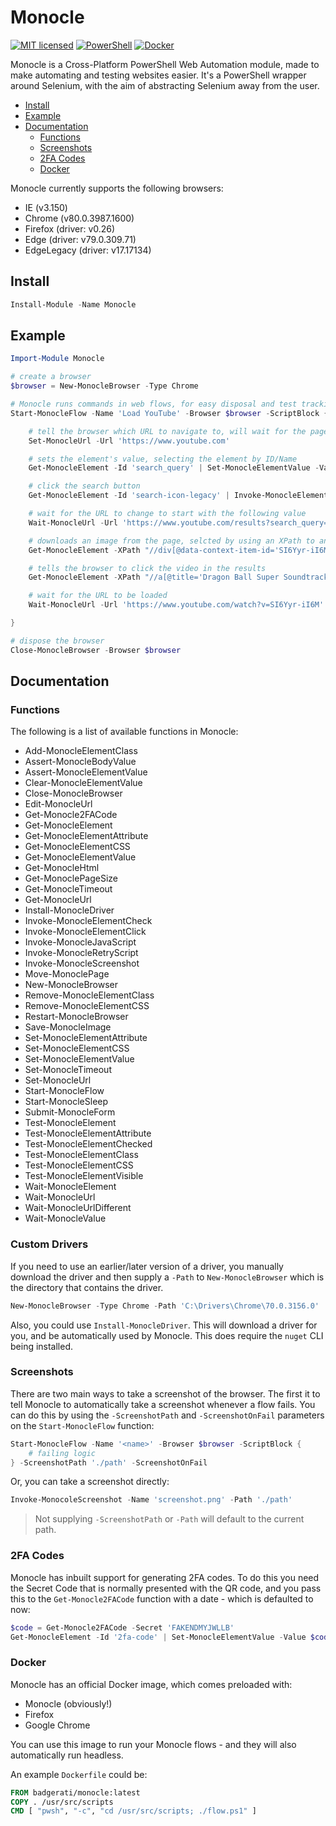 # Monocle

[![MIT licensed](https://img.shields.io/badge/license-MIT-blue.svg)](https://raw.githubusercontent.com/Badgerati/Monocle/master/LICENSE.txt)
[![PowerShell](https://img.shields.io/powershellgallery/dt/monocle.svg?label=PowerShell&colorB=085298)](https://www.powershellgallery.com/packages/Monocle)
[![Docker](https://img.shields.io/docker/pulls/badgerati/monocle.svg?label=Docker)](https://hub.docker.com/r/badgerati/monocle/)

Monocle is a Cross-Platform PowerShell Web Automation module, made to make automating and testing websites easier. It's a PowerShell wrapper around Selenium, with the aim of abstracting Selenium away from the user.

* [Install](#install)
* [Example](#example)
* [Documentation](#documentation)
  * [Functions](#functions)
  * [Screenshots](#screenshots)
  * [2FA Codes](#2fa-codes)
  * [Docker](#docker)

Monocle currently supports the following browsers:

* IE (v3.150)
* Chrome (v80.0.3987.1600)
* Firefox (driver: v0.26)
* Edge (driver: v79.0.309.71)
* EdgeLegacy (driver: v17.17134)

## Install

```powershell
Install-Module -Name Monocle
```

## Example

```powershell
Import-Module Monocle

# create a browser
$browser = New-MonocleBrowser -Type Chrome

# Monocle runs commands in web flows, for easy disposal and test tracking
Start-MonocleFlow -Name 'Load YouTube' -Browser $browser -ScriptBlock {

    # tell the browser which URL to navigate to, will wait for the page to load
    Set-MonocleUrl -Url 'https://www.youtube.com'

    # sets the element's value, selecting the element by ID/Name
    Get-MonocleElement -Id 'search_query' | Set-MonocleElementValue -Value 'Beerus Madness (Extended)'

    # click the search button
    Get-MonocleElement -Id 'search-icon-legacy' | Invoke-MonocleElementClick

    # wait for the URL to change to start with the following value
    Wait-MonocleUrl -Url 'https://www.youtube.com/results?search_query=' -StartsWith

    # downloads an image from the page, selcted by using an XPath to an element
    Get-MonocleElement -XPath "//div[@data-context-item-id='SI6Yyr-iI6M']/img[1]" | Save-MonocleImage -FilePath '.\beerus.jpg'

    # tells the browser to click the video in the results
    Get-MonocleElement -XPath "//a[@title='Dragon Ball Super Soundtrack - Beerus Madness (Extended)']" | Invoke-MonocleElementClick

    # wait for the URL to be loaded
    Wait-MonocleUrl -Url 'https://www.youtube.com/watch?v=SI6Yyr-iI6M'

}

# dispose the browser
Close-MonocleBrowser -Browser $browser
```

## Documentation

### Functions

The following is a list of available functions in Monocle:

* Add-MonocleElementClass
* Assert-MonocleBodyValue
* Assert-MonocleElementValue
* Clear-MonocleElementValue
* Close-MonocleBrowser
* Edit-MonocleUrl
* Get-Monocle2FACode
* Get-MonocleElement
* Get-MonocleElementAttribute
* Get-MonocleElementCSS
* Get-MonocleElementValue
* Get-MonocleHtml
* Get-MonoclePageSize
* Get-MonocleTimeout
* Get-MonocleUrl
* Install-MonocleDriver
* Invoke-MonocleElementCheck
* Invoke-MonocleElementClick
* Invoke-MonocleJavaScript
* Invoke-MonocleRetryScript
* Invoke-MonocleScreenshot
* Move-MonoclePage
* New-MonocleBrowser
* Remove-MonocleElementClass
* Remove-MonocleElementCSS
* Restart-MonocleBrowser
* Save-MonocleImage
* Set-MonocleElementAttribute
* Set-MonocleElementCSS
* Set-MonocleElementValue
* Set-MonocleTimeout
* Set-MonocleUrl
* Start-MonocleFlow
* Start-MonocleSleep
* Submit-MonocleForm
* Test-MonocleElement
* Test-MonocleElementAttribute
* Test-MonocleElementChecked
* Test-MonocleElementClass
* Test-MonocleElementCSS
* Test-MonocleElementVisible
* Wait-MonocleElement
* Wait-MonocleUrl
* Wait-MonocleUrlDifferent
* Wait-MonocleValue

### Custom Drivers

If you need to use an earlier/later version of a driver, you manually download the driver and then supply a `-Path` to `New-MonocleBrowser` which is the directory that contains the driver.

```powershell
New-MonocleBrowser -Type Chrome -Path 'C:\Drivers\Chrome\70.0.3156.0'
```

Also, you could use `Install-MonocleDriver`. This will download a driver for you, and be automatically used by Monocle. This does require the `nuget` CLI being installed.

### Screenshots

There are two main ways to take a screenshot of the browser. The first it to tell Monocle to automatically take a screenshot whenever a flow fails. You can do this by using the `-ScreenshotPath` and `-ScreenshotOnFail` parameters on the `Start-MonocleFlow` function:

```powershell
Start-MonocleFlow -Name '<name>' -Browser $browser -ScriptBlock {
    # failing logic
} -ScreenshotPath './path' -ScreenshotOnFail
```

Or, you can take a screenshot directly:

```powershell
Invoke-MonocoleScreenshot -Name 'screenshot.png' -Path './path'
```

> Not supplying `-ScreenshotPath` or `-Path` will default to the current path.

### 2FA Codes

Monocle has inbuilt support for generating 2FA codes. To do this you need the Secret Code that is normally presented with the QR code, and you pass this to the `Get-Monocle2FACode` function with a date - which is defaulted to now:

```powershell
$code = Get-Monocle2FACode -Secret 'FAKENDMYJWLLB'
Get-MonocleElement -Id '2fa-code' | Set-MonocleElementValue -Value $code -Mask
```

### Docker

Monocle has an official Docker image, which comes preloaded with:

* Monocle (obviously!)
* Firefox
* Google Chrome

You can use this image to run your Monocle flows - and they will also automatically run headless.

An example `Dockerfile` could be:

```dockerfile
FROM badgerati/monocle:latest
COPY . /usr/src/scripts
CMD [ "pwsh", "-c", "cd /usr/src/scripts; ./flow.ps1" ]
```
